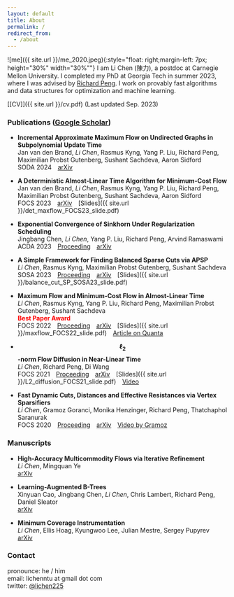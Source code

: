 ```yaml
---
layout: default
title: About
permalink: /
redirect_from:
  - /about
---
```


![me]({{ site.url }}/me_2020.jpeg){:style="float: right;margin-left: 7px; height="30%" width="30%""}
I am Li Chen (陳力), a postdoc at Carnegie Mellon University.
I completed my PhD at Georgia Tech in summer 2023, where I was advised by [Richard Peng](https://www.cs.cmu.edu/~yangp/).
I work on provably fast algorithms and data structures for optimization and machine learning.
<!--based on graph theory, convex optimization, and numerical linear algebra.-->
<!--My research interests are in the design, analysis, and implementation of efficient algorithms, with a focus on algorithms and data structures for handling large graphs and networks.-->


[[CV]]({{ site.url }}/cv.pdf) (Last updated Sep. 2023)


### Publications ([Google Scholar](https://scholar.google.com.tw/citations?user=Xeri3k0AAAAJ&hl=en))

* **Incremental Approximate Maximum Flow on Undirected Graphs in Subpolynomial Update Time**  
  Jan van den Brand, *Li Chen*, Rasmus Kyng, Yang P. Liu, Richard Peng, Maximilian Probst Gutenberg, Sushant Sachdeva, Aaron Sidford  
  SODA 2024&emsp;[arXiv](https://arxiv.org/abs/2311.03174)

* **A Deterministic Almost-Linear Time Algorithm for Minimum-Cost Flow**  
  Jan van den Brand, *Li Chen*, Rasmus Kyng, Yang P. Liu, Richard Peng, Maximilian Probst Gutenberg, Sushant Sachdeva, Aaron Sidford  
  FOCS 2023&emsp;[arXiv](https://arxiv.org/abs/2309.16629)&emsp;[Slides]({{ site.url }}/det_maxflow_FOCS23_slide.pdf)

* **Exponential Convergence of Sinkhorn Under Regularization Scheduling**  
  Jingbang Chen, *Li Chen*, Yang P. Liu, Richard Peng, Arvind Ramaswami  
  ACDA 2023&emsp;[Proceeding](https://epubs.siam.org/doi/abs/10.1137/1.9781611977714.16)&emsp;[arXiv](https://arxiv.org/abs/2207.00736)

* **A Simple Framework for Finding Balanced Sparse Cuts via APSP**  
  *Li Chen*, Rasmus Kyng, Maximilian Probst Gutenberg, Sushant Sachdeva  
  SOSA 2023&emsp;[Proceeding](https://epubs.siam.org/doi/abs/10.1137/1.9781611977585.ch5)&emsp;[arXiv](https://arxiv.org/abs/2209.08845)&emsp;[Slides]({{ site.url }}/balance_cut_SP_SOSA23_slide.pdf)

* **Maximum Flow and Minimum-Cost Flow in Almost-Linear Time**  
  *Li Chen*, Rasmus Kyng, Yang P. Liu, Richard Peng, Maximilian Probst Gutenberg, Sushant Sachdeva  
  <strong style="color:red">Best Paper Award</strong>  
  FOCS 2022&emsp;[Proceeding](https://ieeexplore.ieee.org/document/9996881)&emsp;[arXiv](https://arxiv.org/abs/2203.00671)&emsp;[Slides]({{ site.url }}/maxflow_FOCS22_slide.pdf)&emsp;[Article on Quanta](https://www.quantamagazine.org/researchers-achieve-absurdly-fast-algorithm-for-network-flow-20220608/)

* **$$\ell_2$$-norm Flow Diffusion in Near-Linear Time**  
  *Li Chen*, Richard Peng, Di Wang  
  FOCS 2021&emsp;[Proceeding](https://ieeexplore.ieee.org/abstract/document/9719724)&emsp;[arXiv](https://arxiv.org/abs/2105.14629)&emsp;[Slides]({{ site.url }}/L2_diffusion_FOCS21_slide.pdf)&emsp;[Video](https://youtu.be/6sf1UQCd-6Y)

* **Fast Dynamic Cuts, Distances and Effective Resistances via Vertex Sparsifiers**  
  *Li Chen*, Gramoz Goranci, Monika Henzinger, Richard Peng, Thatchaphol Saranurak  
  FOCS 2020&emsp;[Proceeding](https://ieeexplore.ieee.org/abstract/document/9317991)&emsp;[arXiv](https://arxiv.org/abs/2005.02368)&emsp;[Video by Gramoz](https://youtu.be/RbjBt-CvE1I)

### Manuscripts

* **High-Accuracy Multicommodity Flows via Iterative Refinement**  
  *Li Chen*, Mingquan Ye  
  [arXiv](https://arxiv.org/abs/2304.11252)

* **Learning-Augmented B-Trees**  
  Xinyuan Cao, Jingbang Chen, *Li Chen*, Chris Lambert, Richard Peng, Daniel Sleator  
  [arXiv](https://arxiv.org/abs/2211.09251)

* **Minimum Coverage Instrumentation**  
  *Li Chen*, Ellis Hoag, Kyungwoo Lee, Julian Mestre, Sergey Pupyrev  
  [arXiv](https://arxiv.org/abs/2208.13907)

### Contact

pronounce: he / him  
email: lichenntu at gmail dot com  
twitter: [@lichen225](https://twitter.com/lichen225)
